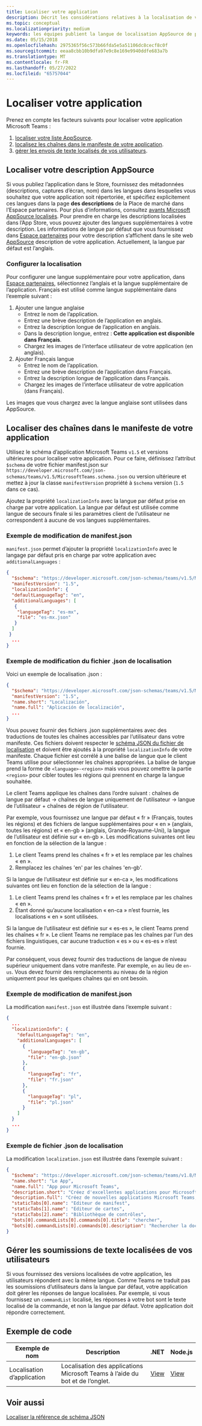 ```yaml
---
title: Localiser votre application
description: Décrit les considérations relatives à la localisation de votre application Microsoft Teams.
ms.topic: conceptual
ms.localizationpriority: medium
keywords: les équipes publient la langue de localisation AppSource de publication dans le Store
ms.date: 05/15/2018
ms.openlocfilehash: 2975365f56c573b66fda5e5a51106dc8cecf8c0f
ms.sourcegitcommit: eeaa8cbb10b9dfa97e9c8e169e9940ddfe683a7b
ms.translationtype: MT
ms.contentlocale: fr-FR
ms.lasthandoff: 05/27/2022
ms.locfileid: "65757044"
---
```

# <a name="localize-your-app"></a>Localiser votre application

Prenez en compte les facteurs suivants pour localiser votre application Microsoft Teams :

1. [localiser votre liste AppSource](#localize-your-appsource-listing).
1. [localisez les chaînes dans le manifeste de votre application](#localize-strings-in-your-app-manifest).
1. [gérer les envois de texte localisés de vos utilisateurs](#handle-localized-text-submissions-from-your-users).

## <a name="localize-your-appsource-listing"></a>Localiser votre description AppSource

Si vous publiez l’application dans le Store, fournissez des métadonnées (descriptions, captures d’écran, nom) dans les langues dans lesquelles vous souhaitez que votre application soit répertoriée, et spécifiez explicitement ces langues dans la page **des descriptions** de la Place de marché dans l’Espace partenaires. Pour plus d’informations, consultez [avants Microsoft AppSource localisés](/office/dev/store/prepare-localized-solutions#localized-microsoft-appsource-fronts). Pour prendre en charge les descriptions localisées dans l’App Store, vous pouvez ajouter des langues supplémentaires à votre description. Les informations de langue par défaut que vous fournissez dans [Espace partenaires](/office/dev/store/submit-to-appsource-via-partner-center) pour votre description s’affichent dans le site web [AppSource](https://appsource.microsoft.com/marketplace/apps?product=office%3Bteams&page=1 "AppSource est un emplacement unique pour tous les besoins de votre équipe. rassemblez tous les éléments, y compris les conversations, les réunions, les appels, les fichiers et les outils pour permettre un travail d’équipe plus productif.") description de votre application. Actuellement, la langue par défaut est l’anglais.

### <a name="configure-localization"></a>Configurer la localisation

Pour configurer une langue supplémentaire pour votre application, dans [Espace partenaires](/office/dev/store/submit-to-appsource-via-partner-center), sélectionnez l’anglais et la langue supplémentaire de l’application. Français est utilisé comme langue supplémentaire dans l’exemple suivant :

1. Ajouter une langue anglaise
    * Entrez le nom de l’application.
    * Entrez une brève description de l’application en anglais.
    * Entrez la description longue de l’application en anglais.
    * Dans la description longue, entrez : **Cette application est disponible dans Français**.
    * Chargez les images de l’interface utilisateur de votre application (en anglais).
2. Ajouter Français langue
    * Entrez le nom de l’application.
    * Entrez une brève description de l’application dans Français.
    * Entrez la description longue de l’application dans Français.
    * Chargez les images de l’interface utilisateur de votre application (dans Français).

Les images que vous chargez avec la langue anglaise sont utilisées dans AppSource.

## <a name="localize-strings-in-your-app-manifest"></a>Localiser des chaînes dans le manifeste de votre application

Utilisez le schéma d’application Microsoft Teams `v1.5` et versions ultérieures pour localiser votre application. Pour ce faire, définissez l’attribut `$schema` de votre fichier manifest.json sur `https://developer.microsoft.com/json-schemas/teams/v1.5/MicrosoftTeams.schema.json` ou version ultérieure et mettez à jour la classe `manifestVersion` propriété à `$schema` version (`1.5` dans ce cas).

Ajoutez la propriété `localizationInfo` avec la langue par défaut prise en charge par votre application. La langue par défaut est utilisée comme langue de secours finale si les paramètres client de l’utilisateur ne correspondent à aucune de vos langues supplémentaires.

### <a name="example-manifestjson-change"></a>Exemple de modification de manifest.json

`manifest.json` permet d’ajouter la propriété `localizationInfo` avec le langage par défaut pris en charge par votre application avec `additionalLanguages` :

```json
{
  "$schema": "https://developer.microsoft.com/json-schemas/teams/v1.5/MicrosoftTeams.schema.json",
  "manifestVersion": "1.5",
  "localizationInfo": {
  "defaultLanguageTag": "en",
  "additionalLanguages": [
   {
    "languageTag": "es-mx",
    "file": "es-mx.json"
   }
  ]
 }
  ...
}
```

### <a name="example-localization-json-change"></a>Exemple de modification du fichier .json de localisation

Voici un exemple de localisation .json :

```json
{
  "$schema": "https://developer.microsoft.com/json-schemas/teams/v1.5/MicrosoftTeams.Localization.schema.json",
  "manifestVersion": "1.5",
  "name.short": "Localización",
  "name.full": "Aplicación de localización",
  ...
}
```

Vous pouvez fournir des fichiers .json supplémentaires avec des traductions de toutes les chaînes accessibles par l’utilisateur dans votre manifeste. Ces fichiers doivent respecter le [schéma JSON du fichier de localisation](../../resources/schema/localization-schema.md) et doivent être ajoutés à la propriété `localizationInfo` de votre manifeste. Chaque fichier est corrélé à une balise de langue que le client Teams utilise pour sélectionner les chaînes appropriées. La balise de langue prend la forme de `<language>-<region>` mais vous pouvez omettre la partie `<region>` pour cibler toutes les régions qui prennent en charge la langue souhaitée.

Le client Teams applique les chaînes dans l’ordre suivant : chaînes de langue par défaut -> chaînes de langue uniquement de l’utilisateur -> langue de l’utilisateur + chaînes de région de l’utilisateur.

Par exemple, vous fournissez une langue par défaut « fr » (Français, toutes les régions) et des fichiers de langue supplémentaires pour « en » (anglais, toutes les régions) et « en-gb » (anglais, Grande-Royaume-Uni), la langue de l’utilisateur est définie sur « en-gb ». Les modifications suivantes ont lieu en fonction de la sélection de la langue :

1. Le client Teams prend les chaînes « fr » et les remplace par les chaînes « en ».
1. Remplacez les chaînes 'en' par les chaînes 'en-gb'.

Si la langue de l’utilisateur est définie sur « en-ca », les modifications suivantes ont lieu en fonction de la sélection de la langue :

1. Le client Teams prend les chaînes « fr » et les remplace par les chaînes « en ».
1. Étant donné qu’aucune localisation « en-ca » n’est fournie, les localisations « en » sont utilisées.

Si la langue de l’utilisateur est définie sur « es-es », le client Teams prend les chaînes « fr ». Le client Teams ne remplace pas les chaînes par l’un des fichiers linguistiques, car aucune traduction « es » ou « es-es » n’est fournie.

Par conséquent, vous devez fournir des traductions de langue de niveau supérieur uniquement dans votre manifeste. Par exemple, `en` au lieu de `en-us`. Vous devez fournir des remplacements au niveau de la région uniquement pour les quelques chaînes qui en ont besoin.

### <a name="example-manifestjson-change"></a>Exemple de modification de manifest.json

La modification `manifest.json` est illustrée dans l’exemple suivant :

```json
{
  ...
  "localizationInfo": {
    "defaultLanguageTag": "en",
    "additionalLanguages": [
      {
        "languageTag": "en-gb",
        "file": "en-gb.json"
      },
      {
        "languageTag": "fr",
        "file": "fr.json"
      },
      {
        "languageTag": "pl",
        "file": "pl.json"
      }
    ]
  }
  ...
}
```

### <a name="example-localization-json-file"></a>Exemple de fichier .json de localisation

 La modification `localization.json` est illustrée dans l’exemple suivant :

```json
{
  "$schema": "https://developer.microsoft.com/json-schemas/teams/v1.8/MicrosoftTeams.Localization.schema.json",
  "name.short": "Le App",
  "name.full": "App pour Microsoft Teams",
  "description.short": "Créez d'excellentes applications pour Microsoft Teams avec App.",
  "description.full": "Créez de nouvelles applications Microsoft Teams, concevez et prévisualisez des cartes bot, et explorez la documentation avec App.",
  "staticTabs[0].name": "Editeur de manifest",
  "staticTabs[1].name": "Editeur de cartes",
  "staticTabs[2].name": "Bibliothèque de contrôles",
  "bots[0].commandLists[0].commands[0].title": "chercher",
  "bots[0].commandLists[0].commands[0].description": "Rechercher la documentation Teams pertinente"
}
```

## <a name="handle-localized-text-submissions-from-your-users"></a>Gérer les soumissions de texte localisées de vos utilisateurs

Si vous fournissez des versions localisées de votre application, les utilisateurs répondent avec la même langue. Comme Teams ne traduit pas les soumissions d’utilisateurs dans la langue par défaut, votre application doit gérer les réponses de langue localisées. Par exemple, si vous fournissez un `commandList` localisé, les réponses à votre bot sont le texte localisé de la commande, et non la langue par défaut. Votre application doit répondre correctement.

## <a name="code-sample"></a>Exemple de code

| Exemple de nom | Description | .NET | Node.js |
|-------------|-------------|------|------|
| Localisation d’application | Localisation des applications Microsoft Teams à l’aide du bot et de l’onglet. | [View](https://github.com/OfficeDev/Microsoft-Teams-Samples/tree/main/samples/app-localization/csharp) |[View](https://github.com/OfficeDev/Microsoft-Teams-Samples/tree/main/samples/app-localization/nodejs) |

## <a name="see-also"></a>Voir aussi

[Localiser la référence de schéma JSON](~/resources/schema/localization-schema.md)
